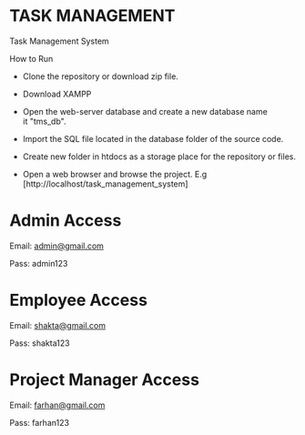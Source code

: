 # TASK MANAGEMENT

Task Management System

How to Run

- Clone the repository or download zip file.

- Download XAMPP

- Open the web-server database and create a new database name it "tms_db".

- Import the SQL file located in the database folder of the source code.

- Create new folder in htdocs as a storage place for the repository or files.

- Open a web browser and browse the project. E.g [http://localhost/task_management_system]

# Admin Access

Email: admin@gmail.com

Pass: admin123

# Employee Access

Email: shakta@gmail.com

Pass: shakta123

# Project Manager Access

Email: farhan@gmail.com

Pass: farhan123
